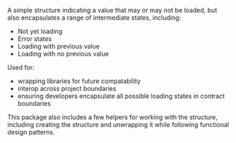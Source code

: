 A simple structure indicating a value that may or may not be loaded, but also encapsulates
a range of intermediate states, including:

- Not yet loading
- Error states
- Loading with previous value
- Loading with no previous value

Used for:

- wrapping libraries for future compatability
- interop across project boundaries
- ensuring developers encapsulate all possible loading states in contract boundaries

This package also includes a few helpers for working with the structure, including creating
the structure and unwrapping it while following functional design patterns.
